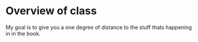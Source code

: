 # Overview of class

My goal is to give you a one degree of distance to the stuff thats happening in in the book.
